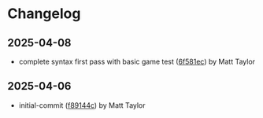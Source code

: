 # Changelog


## 2025-04-08
- complete syntax first pass with basic game test ([6f581ec](https://github.com/mjt-games/gamelang-2025/commit/6f581ec02411b582e8ddf53d4adff1888a333bf4)) by Matt Taylor

## 2025-04-06
- initial-commit ([f89144c](https://github.com/mjt-games/gamelang-2025/commit/f89144c52dff88b96d39af557bb08daac2f01406)) by Matt Taylor
